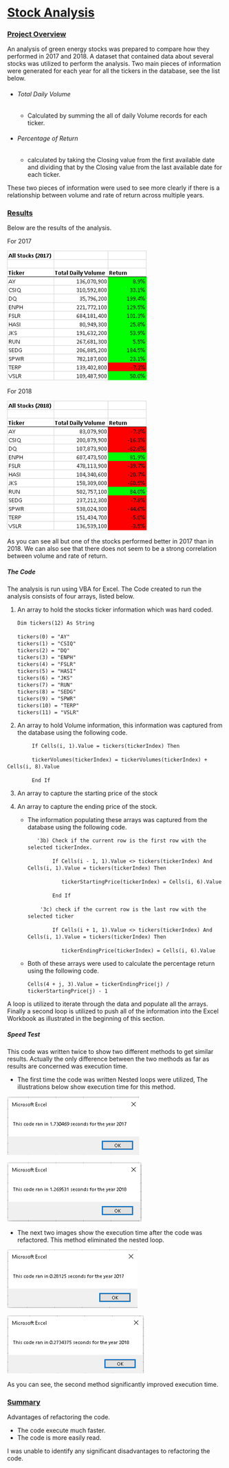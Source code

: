 # <u>Stock Analysis</u>

### <u>Project Overview</u>

An analysis of green energy stocks was prepared to compare how they performed in 2017 and 2018.  A dataset that contained data about several stocks was utilized to perform the analysis.  Two main pieces of information were generated for each year for all the tickers in the database, see the list below.

* ###### Total Daily Volume

  * Calculated by summing the all of daily Volume records for each ticker.

* ###### Percentage of Return

  * calculated by taking the Closing value from the first available date and dividing that by the Closing value from the last available date for each ticker.

These two pieces of information were used to see more clearly if there is a relationship between volume and rate of return across multiple years.

### <u>Results</u>

Below are the results of the analysis.

For 2017

![2017](Resources/Results2017.png)

For 2018

![2018](Resources/Results2018.png)

As you can see all but one of the stocks performed better in 2017 than in 2018.  We can also see that there does not seem to be a strong correlation between volume and rate of return.



##### The Code

The analysis is run using VBA for Excel.  The Code created to run the analysis consists of  four arrays, listed below.

1. An array to hold the stocks ticker information which was hard coded.

   ```vbscript
   Dim tickers(12) As String
   
   tickers(0) = "AY"
   tickers(1) = "CSIQ"
   tickers(2) = "DQ"
   tickers(3) = "ENPH"
   tickers(4) = "FSLR"
   tickers(5) = "HASI"
   tickers(6) = "JKS"
   tickers(7) = "RUN"
   tickers(8) = "SEDG"
   tickers(9) = "SPWR"
   tickers(10) = "TERP"
   tickers(11) = "VSLR"
   ```

2. An array to hold Volume information, this information was captured from the database using the following code.

```vbscript
        If Cells(i, 1).Value = tickers(tickerIndex) Then

        tickerVolumes(tickerIndex) = tickerVolumes(tickerIndex) + Cells(i, 8).Value

        End If
```
3. An array to capture the starting price of the stock

4. An array to capture the ending price of the stock.

   * The information populating these arrays was captured from the database using the following code.

     ```vbscript
        '3b) Check if the current row is the first row with the selected tickerIndex.
     
             If Cells(i - 1, 1).Value <> tickers(tickerIndex) And Cells(i, 1).Value = tickers(tickerIndex) Then
     
                tickerStartingPrice(tickerIndex) = Cells(i, 6).Value
     
             End If
             
         '3c) check if the current row is the last row with the selected ticker
         
             If Cells(i + 1, 1).Value <> tickers(tickerIndex) And Cells(i, 1).Value = tickers(tickerIndex) Then
     
                tickerEndingPrice(tickerIndex) = Cells(i, 6).Value
     ```

   * Both of these arrays were used to calculate the percentage return using the following code.

     ```vbscript
     Cells(4 + j, 3).Value = tickerEndingPrice(j) / tickerStartingPrice(j) - 1
     ```

A loop is utilized to iterate through the data and populate all the arrays.  Finally a second loop is utilized to push all of the information into the Excel Workbook as illustrated in the beginning of this section.

##### Speed Test

This code was written twice to show two different methods to get similar results.  Actually the only difference between the two methods as far as results are concerned was execution time.

* The first time the code was written Nested loops were utilized, The illustrations  below show execution time for this method.

![2017](Resources/2017_OriginalCode.PNG)

![2018](Resources/2018_OriginalCode.PNG)



* The next two images show the execution time after the code was refactored.  This method eliminated the nested loop.

![VBA_Challenge_2017](Resources/VBA_Challenge_2017.PNG)

![VBA_Challenge_2018](Resources/VBA_Challenge_2018.PNG)

As you can see, the second method significantly improved execution time.

### <u>Summary</u>

Advantages of refactoring the code.

* The code execute much faster.
* The code is more easily read.

I was unable to identify any significant disadvantages to refactoring the code.


